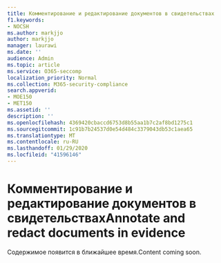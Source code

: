 ```yaml
---
title: Комментирование и редактирование документов в свидетельствах
f1.keywords:
- NOCSH
ms.author: markjjo
author: markjjo
manager: laurawi
ms.date: ''
audience: Admin
ms.topic: article
ms.service: O365-seccomp
localization_priority: Normal
ms.collection: M365-security-compliance
search.appverid:
- MOE150
- MET150
ms.assetid: ''
description: ''
ms.openlocfilehash: 4369420cbaccd6753d8b55aa1b7c2af8bd1275c1
ms.sourcegitcommit: 1c91b7b24537d0e54d484c3379043db53c1aea65
ms.translationtype: MT
ms.contentlocale: ru-RU
ms.lasthandoff: 01/29/2020
ms.locfileid: "41596146"
---
```

# <a name="annotate-and-redact-documents-in-evidence"></a><span data-ttu-id="ac52b-102">Комментирование и редактирование документов в свидетельствах</span><span class="sxs-lookup"><span data-stu-id="ac52b-102">Annotate and redact documents in evidence</span></span>

<span data-ttu-id="ac52b-103">Содержимое появится в ближайшее время.</span><span class="sxs-lookup"><span data-stu-id="ac52b-103">Content coming soon.</span></span>